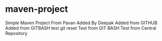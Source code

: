 # maven-project

Simple Maven Project
From Pavan
Added By Deepak
Added from GITHUB
Added from GITBASH
test git reset
Test from GIT BASH
Test from Central Repository
